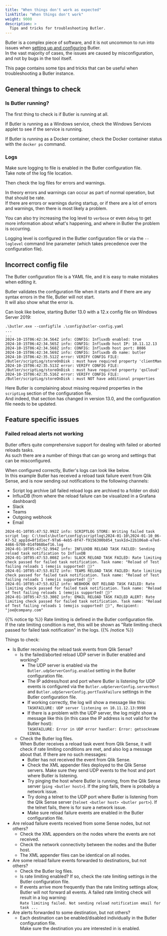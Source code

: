 ```yaml
---
title: "When things don't work as expected"
linkTitle: "When things don't work"
weight: 9000
description: >
  Tips and tricks for troubleshooting Butler.
---
```


Butler is a complex piece of software, and it is not uncommon to run into issues when [setting up and configuring](/docs/getting-started/setup/) Butler.  
In the vast majority of cases, the issues are caused by misconfiguration, and not by bugs in the tool itself.

This page contains some tips and tricks that can be useful when troubleshooting a Butler instance.

## General things to check

### Is Butler running?

The first thing to check is if Butler is running at all.

If Butler is running as a Windows service, check the Windows Services applet to see if the service is running.

If Butler is running as a Docker container, check the Docker container status with the `docker ps` command.

### Logs

Make sure logging to file is enabled in the Butler configuration file.  
Take note of the log file location.

Then check the log files for errors and warnings.

In theory errors and warnings can occur as part of normal operation, but that should be rate.  
If there are errors or warnings during startup, or if there are a lot of errors and warnings, then there is most likely a problem.

You can also try increasing the log level to `verbose` or even `debug` to get more information about what's happening, and where in Butler the problem is occurring.

Logging level is configured in the Butler configuration file or via the `--loglevel` command line parameter (which takes precedence over the configuration file).

## Incorrect config file

The Butler configuration file is a YAML file, and it is easy to make mistakes when editing it.

Butler validates the configuration file when it starts and if there are any syntax errors in the file, Butler will not start.  
It will also show what the error is.

Can look like below, starting Butler 13.0 with a 12.x config file on Windows Server 2019:

```text
.\butler.exe --configfile .\config\butler-config.yaml
...
...
2024-10-15T06:42:34.564Z info: CONFIG: Influxdb enabled: true
2024-10-15T06:42:34.565Z info: CONFIG: Influxdb host IP: 10.11.12.13
2024-10-15T06:42:34.568Z info: CONFIG: Influxdb host port: 8086
2024-10-15T06:42:34.569Z info: CONFIG: Influxdb db name: butler
2024-10-15T06:42:35.512Z error: VERIFY CONFIG FILE: /Butler/scriptLog/storeOnDisk : must have required property 'clientMan
2024-10-15T06:42:35.513Z error: VERIFY CONFIG FILE: /Butler/scriptLog/storeOnDisk : must have required property 'qsCloud'
2024-10-15T06:42:35.516Z error: VERIFY CONFIG FILE: /Butler/scriptLog/storeOnDisk : must NOT have additional properties
```

Here Butler is complaining about missing required properties in the `scriptLog` section of the configuration file.  
And indeed, that section has changed in version 13.0, and the configuration file needs to be updated.

## Feature specific issues

### Failed reload alerts not working

Butler offers quite comprehensive support for dealing with failed or aborted reloads tasks.  
As such there are a number of things that can go wrong and settings that can be misconfigured.

When configured correctly, Butler's logs can look like below.  
In this example Butler has received a reload task failure event from Qlik Sense, and is now sending out notifications to the following channels:

- Script log archive (all failed reload logs are archived to a folder on disk)
- InfluxDB (from where the reload failure can be visualized in a Grafana dashboard)
- Slack
- Teams
- Outgoing webhook
- Email

```text
2024-01-10T05:47:52.992Z info: SCRIPTLOG STORE: Writing failed task script log: C:\tools\butler\config\scriptlog\2024-01-10\2024-01-10_06-47-52_appId=8f1d1ecf-97a6-4eb5-8f47-f9156300b854_taskId=22b106a8-e7ed-4466-b700-014f060bef16.log
2024-01-10T05:47:52.994Z info: INFLUXDB RELOAD TASK FAILED: Sending reload task notification to InfluxDB
2024-01-10T05:47:53.008Z info: SLACK RELOAD TASK FAILED: Rate limiting check passed for failed task notification. Task name: "Reload of Test failing reloads 1 (emojis supported! 🤪)"
2024-01-10T05:47:53.017Z info: TEAMS RELOAD TASK FAILED: Rate limiting check passed for failed task notification. Task name: "Reload of Test failing reloads 1 (emojis supported! 🤪)"
2024-01-10T05:47:53.021Z info: WEBHOOK OUT RELOAD TASK FAILED: Rate limiting check passed for failed task notification. Task name: "Reload of Test failing reloads 1 (emojis supported! 🤪)"
2024-01-10T05:47:53.300Z info: EMAIL RELOAD TASK FAILED ALERT: Rate limiting check passed for failed task notification. Task name: "Reload of Test failing reloads 1 (emojis supported! 🤪)", Recipient: "joe@company.com"
```

{{% notice tip %}}
Rate limiting is defined in the Butler configuration file.  
If the rate limiting condition is met, this will be shown as "Rate limiting check passed for failed task notification" in the logs.
{{% /notice %}}

Things to check:

- Is Butler receiving the reload task events from Qlik Sense?
  - Is the failed/aborted reload UDP server in Butler enabled and working?
    - The UDP server is enabled via the `Butler.udpServerConfig.enabled` setting in the Butler configuration file.
    - The IP address/host and port where Butler is listening for UDP events is configured via the `Butler.udpServerConfig.serverHost` and `Butler.udpServerConfig.portTaskFailure` settings in the Butler configuration file.
    - If working correctly, the log will show a message like this:  
      `TASKFAILURE: UDP server listening on 10.11.12.13:9998`
    - If there is a problem with the UDP server, the log might show a message like this (in this case the IP address is not valid for the Butler host):  
      `TASKFAILURE: Error in UDP error handler: Error: getsockname EINVAL`
  - Check the Butler log files.  
    When Butler receives a reload task event from Qlik Sense, it will check if rate limiting conditions are met, and also log a message about that.
    If there are no such messages:
    - Butler has not received the event from Qlik Sense.
    - Check the XML appender files deployed to the Qlik Sense servers. Make sure they send UDP events to the host and port where Butler is listening.
    - Try pinging the host where Butler is running, from the Qlik Sense server (`ping <butler host>`). If the ping fails, there is probably a network issue.
    - Try doing a telnet to the UDP port where Butler is listening from the Qlik Sense server (`telnet <butler host> <butler port>`). If the telnet fails, there is for sure a network issue.
    - Make sure reload failure events are enabled in the Butler configuration file.
- Are reload failure events received from some Sense nodes, but not others?
  - Check the XML appenders on the nodes where the events are not received.
  - Check the network connectivity between the nodes and the Butler host.
  - The XML appender files can be identical on all nodes.
- Are some reload failure events forwarded to destinations, but not others?
  - Check the Butler log files.
  - Is rate limiting enabled? If so, check the rate limiting settings in the Butler configuration file.
  - If events arrive more frequently than the rate limiting settings allow, Butler will not forward all events.
    A failed rate limiting check will result in a log warning:  
    `Rate limiting failed. Not sending reload notification email for task ...`
- Are alerts forwarded to some destination, but not others?
  - Each destination can be enabled/disabled individually in the Butler configuration file.  
    Make sure the destination you are interested in is enabled.
